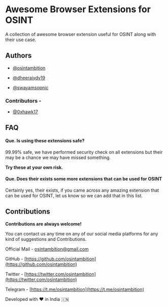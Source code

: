 
# Awesome Browser Extensions for OSINT

A collection of awesome browser extension useful for OSINT along with their use case.

## Authors

- [@osintambition](https://twitter.com/osintambition)
  
- [@dheerajydv19](https://www.twitter.com/dheerajydv19)

- [@swayamsopnic](https://twitter.com/Swayamsopnic16)

### Contributors - 

- [@0xhawk17](https://twitter.com/0xhawk17)




## FAQ

#### Que. Is using these extensions safe?

99.99% safe, we have performed security check on all extensions but their may be a chance we may have missed something. 

**Try these at your own risk.**

#### Que. Does their exists some more extensions that can be used for OSINT

Certainly yes, their exists, if you came across any amazing extension that can be used for OSINT, let us know so we can add that in this list.

## Contributions

**Contributions are always welcome!**

You can contact us any time on any of our social media platforms for any kind of suggestions and Contributions.

Official Mail - osintambition@gmail.com

GitHub - [https://github.com/osintambition](https://github.com/osintambition)

Twitter - [https://twitter.com/osintambition](https://twitter.com/osintambition)

Telegram - [https://t.me/osintambition](https://t.me/osintambition)


Developed with ❤️ in India 🇮🇳 
